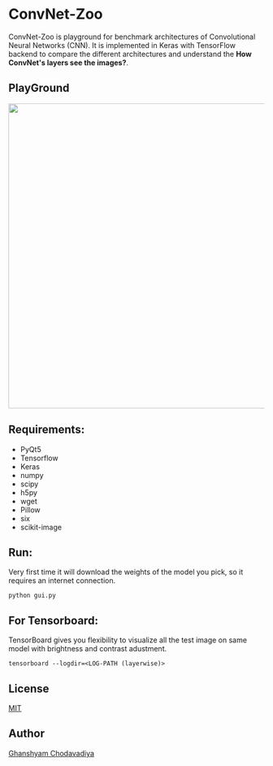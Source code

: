 # ConvNet-Zoo

ConvNet-Zoo is playground for benchmark architectures of Convolutional Neural Networks (CNN). It is implemented in Keras with TensorFlow backend to compare the different architectures and understand the **How ConvNet's layers see the images?**.

## PlayGround

<img src="https://github.com/CG1507/ConvNet-Zoo/images/demo.gif" width="900" height="600" />

## Requirements:
* PyQt5
* Tensorflow
* Keras
* numpy
* scipy
* h5py
* wget
* Pillow
* six
* scikit-image

## Run:
Very first time it will download the weights of the model you pick, so it requires an internet connection.
```
python gui.py
```

## For Tensorboard:

TensorBoard gives you flexibility to visualize all the test image on same model with brightness and contrast adustment.

```
tensorboard --logdir=<LOG-PATH (layerwise)>
```

## License
[MIT](https://choosealicense.com/licenses/mit/)

## Author

[Ghanshyam Chodavadiya](https://cg1507.github.io)
